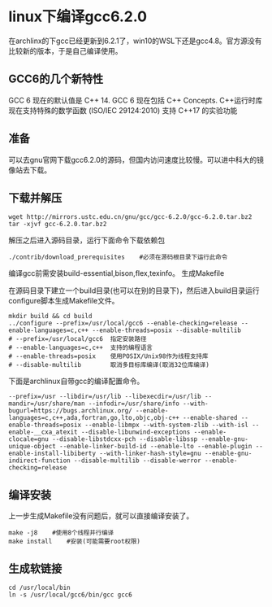 linux下编译gcc6.2.0
======

在archlinx的下gcc已经更新到6.2.1了，win10的WSL下还是gcc4.8。官方源没有比较新的版本，于是自己编译使用。

## GCC6的几个新特性
GCC 6 现在的默认值是 C++ 14. GCC 6 现在包括 C++ Concepts.
C++运行时库现在支持特殊的数学函数 (ISO/IEC 29124:2010)
支持 C++17 的实验功能

## 准备

可以去gnu官网下载gcc6.2.0的源码，但国内访问速度比较慢。可以进中科大的镜像站去下载。

## 下载并解压

```
wget http://mirrors.ustc.edu.cn/gnu/gcc/gcc-6.2.0/gcc-6.2.0.tar.bz2
tar -xjvf gcc-6.2.0.tar.bz2
```

解压之后进入源码目录，运行下面命令下载依赖包

`./contrib/download_prerequisites    #必须在源码根目录下运行此命令`

编译gcc前需安装build-essential,bison,flex,texinfo。
生成Makefile

在源码目录下建立一个build目录(也可以在别的目录下)，然后进入build目录运行configure脚本生成Makefile文件。

```
mkdir build && cd build
../configure --prefix=/usr/local/gcc6 --enable-checking=release --enable-languages=c,c++ --enable-threads=posix --disable-multilib
# --prefix=/usr/local/gcc6  指定安装路径
# --enable-languages=c,c++  支持的编程语言
# --enable-threads=posix    使用POSIX/Unix98作为线程支持库
# --disable-multilib        取消多目标库编译(取消32位库编译)
```

下面是archlinux自带gcc的编译配置命令。

```
--prefix=/usr --libdir=/usr/lib --libexecdir=/usr/lib --mandir=/usr/share/man --infodir=/usr/share/info --with-bugurl=https://bugs.archlinux.org/ --enable-languages=c,c++,ada,fortran,go,lto,objc,obj-c++ --enable-shared --enable-threads=posix --enable-libmpx --with-system-zlib --with-isl --enable-__cxa_atexit --disable-libunwind-exceptions --enable-clocale=gnu --disable-libstdcxx-pch --disable-libssp --enable-gnu-unique-object --enable-linker-build-id --enable-lto --enable-plugin --enable-install-libiberty --with-linker-hash-style=gnu --enable-gnu-indirect-function --disable-multilib --disable-werror --enable-checking=release
```

## 编译安装

上一步生成Makefile没有问题后，就可以直接编译安装了。

```
make -j8    #使用8个线程并行编译
make install    #安装(可能需要root权限)
```

## 生成软链接

```
cd /usr/local/bin
ln -s /usr/local/gcc6/bin/gcc gcc6
```